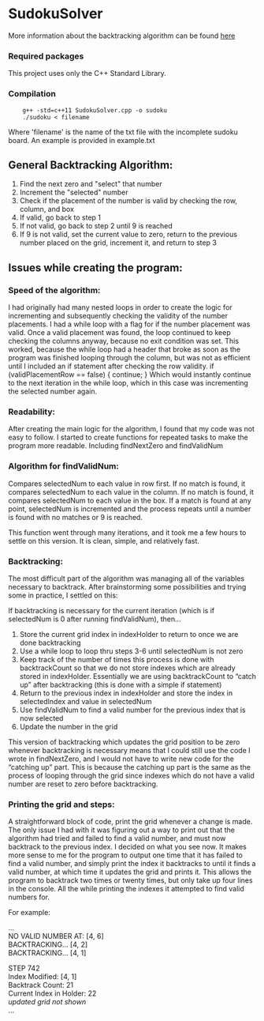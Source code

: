 # SudokuSolver
More information about the backtracking algorithm can be found [here](https://en.wikipedia.org/wiki/Sudoku_solving_algorithms)
        
### Required packages

This project uses only the C++ Standard Library.

### Compilation
        g++ -std=c++11 SudokuSolver.cpp -o sudoku
        ./sudoku < filename
Where 'filename' is the name of the txt file with the incomplete sudoku board. An example is provided in example.txt

## General Backtracking Algorithm:
1. Find the next zero and "select" that number
2. Increment the "selected" number
3. Check if the placement of the number is valid by checking the row, column, and box
4. If valid, go back to step 1
5. If not valid, go back to step 2 until 9 is reached
6. If 9 is not valid, set the current value to zero, return to the previous number placed on the grid,
increment it, and return to step 3

## Issues while creating the program:
### Speed of the algorithm:
I had originally had many nested loops in order to create the logic for incrementing and subsequently checking the validity of the number placements. I had a while loop with a flag for if the number placement was valid. Once a valid placement was found, the loop continued to keep checking the columns anyway, because no exit condition was set. This worked, because the while loop had a header that broke as soon as the program was finished looping through the column, but was not as efficient until I included an if statement after checking the row validity.
        if (validPlacementRow == false) {
            continue;
        }
Which would instantly continue to the next iteration in the while loop, which in this case was incrementing the selected number again.


### Readability:
After creating the main logic for the algorithm, I found that my code was not easy to follow. I started to create functions for repeated tasks to make the program more readable.
Including findNextZero and findValidNum

### Algorithm for findValidNum:
Compares selectedNum to each value in row first. If no match is found, it compares selectedNum to each value in the column. If no match is found, it compares selectedNum to each value in the box. If a match is found at any point, selectedNum is incremented and the process repeats until a number is found with no matches or 9 is reached.

This function went through many iterations, and it took me a few hours to settle on this version. It is clean, simple, and relatively fast.

### Backtracking:
The most difficult part of the algorithm was managing all of the variables necessary to backtrack. After brainstorming some possibilities and trying some in practice, I settled on this: 

If backtracking is necessary for the current iteration (which is if selectedNum is 0 after running findValidNum), then...

1. Store the current grid index in indexHolder to return to once we are done backtracking
2. Use a while loop to loop thru steps 3-6 until selectedNum is not zero
3. Keep track of the number of times this process is done with backtrackCount so that we do not store indexes which are already stored in indexHolder. Essentially we are using backtrackCount to “catch up” after backtracking (this is done with a simple if statement)
4. Return to the previous index in indexHolder and store the index in selectedIndex and value in selectedNum
5. Use findValidNum to find a valid number for the previous index that is now selected
6. Update the number in the grid

This version of backtracking which updates the grid position to be zero whenever backtracking is necessary means that I could still use the code I wrote in findNextZero, and I would not have to write new code for the “catching up” part. This is because the catching up part is the same as the process of looping through the grid since indexes which do not have a valid number are reset to zero before backtracking.


### Printing the grid and steps:
A straightforward block of code, print the grid whenever a change is made. The only issue I had with it was figuring out a way to print out that the algorithm had tried and failed to find a valid number, and must now backtrack to the previous index. I decided on what you see now. It makes more sense to me for the program to output one time that it has failed to find a valid number, and simply print the index it backtracks to until it finds a valid number, at which time it updates the grid and prints it. This allows the program to backtrack two times or twenty times, but only take up four lines in the console. All the while printing the indexes it attempted to find valid numbers for.

For example:

...\
NO VALID NUMBER AT: [4, 6]\
BACKTRACKING… [4, 2]\
BACKTRACKING… [4, 1]

STEP 742\
Index Modified: [4, 1]\
Backtrack Count: 21\
Current Index in Holder: 22\
*updated grid not shown*\
...
